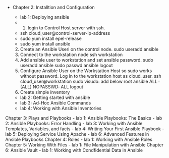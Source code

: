 - Chapter 2: Installtion and Configuration
    - lab 1: Deploying ansible
    - 1. login to Control Host server with ssh.
    - ssh cloud_user@control-server-ip-address
    - sudo yum install epel-release
    -  sudo yum install ansible
    2. Create an Ansible Useri on the control node.
    sudo useradd ansible
    3. Connect to the workstation node
    ssh workstation
    4. Add ansible user to workstation and set ansible password.
    sudo useradd ansible
    sudo passwd ansible
    logout
    5. Configure Ansible User on the Workstation Host so sudo works without password.
    Log in to the workstation host as cloud_user. 
    ssh cloud_user@workstation
    sudo visudo: add below root
    ansible       ALL=(ALL)       NOPASSWD: ALL
    logout
    6. Create simple inventory

    - lab 2: Getting started with ansible
    - lab 3: Ad-Hoc Ansible Commands
    - lab 4: Working with Ansible Inventories

Chapter 3: Plays and Playbooks
    - lab 1: Ansible Playbooks: The Basics
    - lab 2: Ansible Playbooks: Error Handling
    - lab 3: Working with Ansible Templates, Variables, and facts
    - lab 4: Writing Your First Ansible Playbook
    - lab 5: Deploying Service Using Apache
    - lab 6: Advanced Features in Ansible Playbooks
Chapter 4: Roles
    - lab 1: Working with Ansible Roles
Chapter 5: Working With Files 
    - lab 1: File Manipulation with Ansible
Chapter 6: Ansible Vault
    - lab 1: Working with Condfidential Data in Ansible